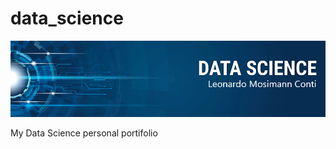# data_science
<p align="center">
  <img src="banner.png" >
</p>
My Data Science personal portifolio
